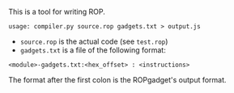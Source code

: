 This is a tool for writing ROP.

`usage: compiler.py source.rop gadgets.txt > output.js`

* `source.rop` is the actual code (see `test.rop`)
* `gadgets.txt` is a file of the following format:

`<module>-gadgets.txt:<hex_offset> : <instructions>`

The format after the first colon is the ROPgadget's output format.
